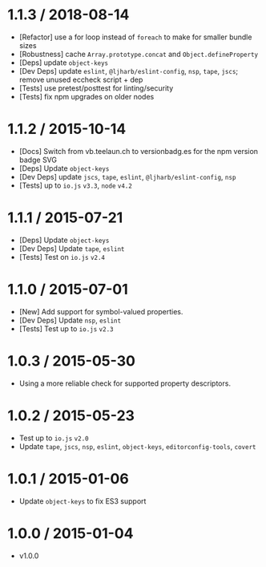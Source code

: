 # 1.1.3 / 2018-08-14

* [Refactor] use a for loop instead of `foreach` to make for smaller bundle sizes
* [Robustness] cache `Array.prototype.concat` and `Object.defineProperty`
* [Deps] update `object-keys`
* [Dev Deps] update `eslint`, `@ljharb/eslint-config`, `nsp`, `tape`, `jscs`; remove unused eccheck script + dep
* [Tests] use pretest/posttest for linting/security
* [Tests] fix npm upgrades on older nodes

# 1.1.2 / 2015-10-14

* [Docs] Switch from vb.teelaun.ch to versionbadg.es for the npm version badge SVG
* [Deps] Update `object-keys`
* [Dev Deps] update `jscs`, `tape`, `eslint`, `@ljharb/eslint-config`, `nsp`
* [Tests] up to `io.js` `v3.3`, `node` `v4.2`

# 1.1.1 / 2015-07-21

* [Deps] Update `object-keys`
* [Dev Deps] Update `tape`, `eslint`
* [Tests] Test on `io.js` `v2.4`

# 1.1.0 / 2015-07-01

* [New] Add support for symbol-valued properties.
* [Dev Deps] Update `nsp`, `eslint`
* [Tests] Test up to `io.js` `v2.3`

# 1.0.3 / 2015-05-30

* Using a more reliable check for supported property descriptors.

# 1.0.2 / 2015-05-23

* Test up to `io.js` `v2.0`
* Update `tape`, `jscs`, `nsp`, `eslint`, `object-keys`, `editorconfig-tools`, `covert`

# 1.0.1 / 2015-01-06

* Update `object-keys` to fix ES3 support

# 1.0.0 / 2015-01-04

* v1.0.0
